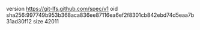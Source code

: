 version https://git-lfs.github.com/spec/v1
oid sha256:997749b953b368aca836ee87116ea6ef2f8301cb842ebd74d5eaa7b31ad30f12
size 42011
